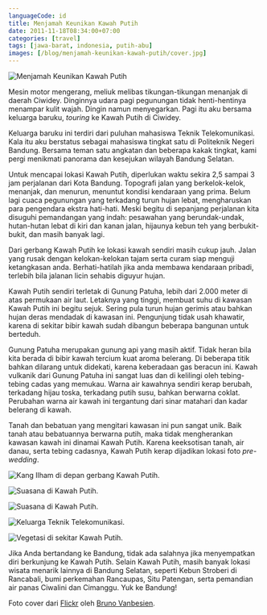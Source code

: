 ```yaml
---
languageCode: id
title: Menjamah Keunikan Kawah Putih
date: 2011-11-18T08:34:00+07:00
categories: [travel]
tags: [jawa-barat, indonesia, putih-abu]
images: [/blog/menjamah-keunikan-kawah-putih/cover.jpg]
---
```

![Menjamah Keunikan Kawah Putih](cover.jpg)

Mesin motor mengerang, meliuk melibas tikungan-tikungan menanjak di daerah Ciwidey. Dinginnya udara pagi pegunungan tidak henti-hentinya menampar kulit wajah. Dingin namun menyegarkan. Pagi itu aku bersama keluarga baruku, *touring* ke Kawah Putih di Ciwidey.

Keluarga baruku ini terdiri dari puluhan mahasiswa Teknik Telekomunikasi. Kala itu aku berstatus sebagai mahasiswa tingkat satu di Politeknik Negeri Bandung. Bersama teman satu angkatan dan beberapa kakak tingkat, kami pergi menikmati panorama dan kesejukan wilayah Bandung Selatan.

Untuk mencapai lokasi Kawah Putih, diperlukan waktu sekira 2,5 sampai 3 jam perjalanan dari Kota Bandung. Topografi jalan yang berkelok-kelok, menanjak, dan menurun, menuntut kondisi kendaraan yang prima. Belum lagi cuaca pegunungan yang terkadang turun hujan lebat, mengharuskan para pengendara ekstra hati-hati. Meski begitu di sepanjang perjalanan kita disuguhi pemandangan yang indah: pesawahan yang berundak-undak, hutan-hutan lebat di kiri dan kanan jalan, hijaunya kebun teh yang berbukit-bukit, dan masih banyak lagi.

Dari gerbang Kawah Putih ke lokasi kawah sendiri masih cukup jauh. Jalan yang rusak dengan kelokan-kelokan tajam serta curam siap menguji ketangkasan anda. Berhati-hatilah jika anda membawa kendaraan pribadi, terlebih bila jalanan licin sehabis diguyur hujan.

Kawah Putih sendiri terletak di Gunung Patuha, lebih dari 2.000 meter di atas permukaan air laut. Letaknya yang tinggi, membuat suhu di kawasan Kawah Putih ini begitu sejuk. Sering pula turun hujan gerimis atau bahkan hujan deras mendadak di kawasan ini. Pengunjung tidak usah khawatir, karena di sekitar bibir kawah sudah dibangun beberapa bangunan untuk berteduh.

Gunung Patuha merupakan gunung api yang masih aktif. Tidak heran bila kita berada di bibir kawah tercium kuat aroma belerang. Di beberapa titik bahkan dilarang untuk didekati, karena keberadaan gas beracun ini. Kawah vulkanik dari Gunung Patuha ini sangat luas dan di kelilingi oleh tebing-tebing cadas yang memukau. Warna air kawahnya sendiri kerap berubah, terkadang hijau toska, terkadang putih susu, bahkan berwarna coklat. Perubahan warna air kawah ini tergantung dari sinar matahari dan kadar belerang di kawah.

Tanah dan bebatuan yang mengitari kawasan ini pun sangat unik. Baik tanah atau bebatuannya berwarna putih, maka tidak mengherankan kawasan kawah ini dinamai Kawah Putih. Karena keeksotisan tanah, air danau, serta tebing cadasnya, Kawah Putih kerap dijadikan lokasi foto *pre-wedding*.

![Kang Ilham di depan gerbang Kawah Putih.](01-gerbang-kawah-putih.jpg)

![Suasana di Kawah Putih.](02-suasana-kawah-putih.jpg)

![Suasana di Kawah Putih.](03-makan-siang.jpg)

![Keluarga Teknik Telekomunikasi.](04-keluarga-teknik-telekomunikasi.jpg)

![Vegetasi di sekitar Kawah Putih.](05-kawah-putih.jpg)

Jika Anda bertandang ke Bandung, tidak ada salahnya jika menyempatkan diri berkunjung ke Kawah Putih. Selain Kawah Putih, masih banyak lokasi wisata menarik lainnya di Bandung Selatan, seperti Kebun Stroberi di Rancabali, bumi perkemahan Rancaupas, Situ Patengan, serta pemandian air panas Ciwalini dan Cimanggu. Yuk ke Bandung!

Foto cover dari [Flickr](https://www.flickr.com/photos/132466470@N05/37632552540/in/photostream/) oleh [Bruno Vanbesien](https://www.flickr.com/photos/132466470@N05/).
